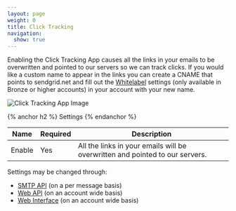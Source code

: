 ```yaml
---
layout: page
weight: 0
title: Click Tracking
navigation:
  show: true
---
```


Enabling the Click Tracking App causes all the links in your emails to be overwritten and pointed to our servers so we can track clicks. If you would like a custom name to appear in the links you can create a CNAME that points to sendgrid.net and fill out the [Whitelabel](https://sendgrid.com/whitelabel/) settings (only available in Bronze or higher accounts) in your account with your new name.

![Click Tracking App Image]({{root_url}}/images/click_tracking.png "Click Tracking")

{% anchor h2 %}
Settings 
{% endanchor %}

<table class="table table-bordered table-striped">
   <thead>
      <tr>
         <th>Name</th>
         <th>Required</th>
         <th>Description</th>
      </tr>
   </thead>
   <tbody>
      <tr>
         <td>Enable</td>
         <td>Yes</td>
         <td>All the links in your emails will be overwritten and pointed to our servers.</td>
      </tr>
   </tbody>
</table>

Settings may be changed through:

-   [SMTP API]({{root_url}}/API_Reference/SMTP_API/apps.html#clicktrack) (on a per message basis)
-   [Web API]({{root_url}}/API_Reference/Web_API/filter_settings.html#-Click-Tracking) (on an account wide basis)
-   [Web Interface](https://sendgrid.com/app) (on an account wide basis)
